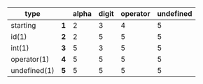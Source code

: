 | type |  | alpha | digit | operator | undefined |
|---|---|---|---|---|---|
|starting       | **1** | 2 | 3 | 4 | 5 |
| id(1)         | **2** | 2 | 5 | 5 | 5 |
| int(1)        | **3** | 5 | 3 | 5 | 5 |
| operator(1)   | **4** | 5 | 5 | 5 | 5 |
|undefined(1)   | **5** | 5 | 5 | 5 | 5 | 
